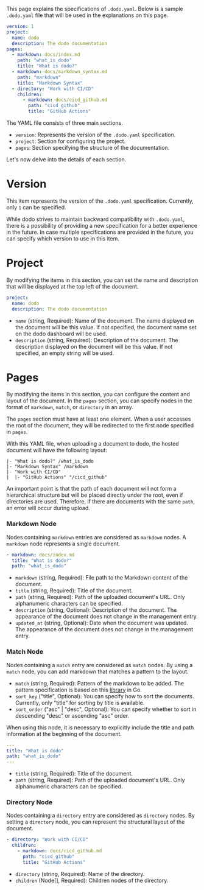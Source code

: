 This page explains the specifications of `.dodo.yaml`.
Below is a sample `.dodo.yaml` file that will be used in the explanations on this page.

```yaml
version: 1
project:
  name: dodo
  description: The dodo documentation
pages:
  - markdown: docs/index.md
    path: "what_is_dodo"
    title: "What is dodo?"
  - markdown: docs/markdown_syntax.md
    path: "markdown"
    title: "Markdown Syntax"
  - directory: "Work with CI/CD"
    children:
      - markdown: docs/cicd_github.md
        path: "cicd_github"
        title: "GitHub Actions"
```

The YAML file consists of three main sections.

* `version`: Represents the version of the `.dodo.yaml` specification.
* `project`: Section for configuring the project.
* `pages`: Section specifying the structure of the documentation.

Let's now delve into the details of each section.

# Version
This item represents the version of the `.dodo.yaml` specification.
Currently, only `1` can be specified.

While dodo strives to maintain backward compatibility with `.dodo.yaml`, there is a possibility of providing a new specification for a better experience in the future.
In case multiple specifications are provided in the future, you can specify which version to use in this item.

# Project
By modifying the items in this section, you can set the name and description that will be displayed at the top left of the document.

```yaml
project:
  name: dodo
  description: The dodo documentation
```

* `name` (string, Required): Name of the document. The name displayed on the document will be this value. If not specified, the document name set on the dodo dashboard will be used.
* `description` (string, Required): Description of the document. The description displayed on the document will be this value. If not specified, an empty string will be used.

# Pages
By modifying the items in this section, you can configure the content and layout of the document.
In the `pages` section, you can specify nodes in the format of `markdown`, `match`, or `directory` in an array.

The `pages` section must have at least one element.
When a user accesses the root of the document, they will be redirected to the first node specified in `pages`.

With this YAML file, when uploading a document to dodo, the hosted document will have the following layout:

```
|- "What is dodo?" /what_is_dodo
|- "Markdown Syntax" /markdown
|- "Work with CI/CD"
|  |- "GitHub Actions" "/cicd_github"
```

An important point is that the path of each document will not form a hierarchical structure but will be placed directly under the root, even if directories are used.
Therefore, if there are documents with the same `path`, an error will occur during upload.


### Markdown Node
Nodes containing `markdown` entries are considered as `markdown` nodes.
A `markdown` node represents a single document.

```yaml
- markdown: docs/index.md
  title: "What is dodo?"
  path: "what_is_dodo"
```

* `markdown` (string, Required): File path to the Markdown content of the document.
* `title` (string, Required): Title of the document.
* `path` (string, Required): Path of the uploaded document's URL. Only alphanumeric characters can be specified.
* `description` (string, Optional): Description of the document. The appearance of the document does not change in the management entry.
* `updated_at` (string, Optional): Date when the document was updated. The appearance of the document does not change in the management entry.

### Match Node
Nodes containing a `match` entry are considered as `match` nodes.
By using a `match` node, you can add markdown that matches a pattern to the layout.

* `match` (string, Required): Pattern of the markdown to be added. The pattern specification is based on this [library](https://pkg.go.dev/v.io/v23/glob) in Go.
* `sort_key` ("title", Optional): You can specify how to sort the documents. Currently, only "title" for sorting by title is available.
* `sort_order` ("asc" | "desc", Optional): You can specify whether to sort in descending "desc" or ascending "asc" order.

When using this node, it is necessary to explicitly include the title and path information at the beginning of the document.

```yaml
---
title: "What is dodo"
path: "what_is_dodo"
---
```

* `title` (string, Required): Title of the document.
* `path` (string, Required): Path of the uploaded document's URL. Only alphanumeric characters can be specified.

### Directory Node
Nodes containing a `directory` entry are considered as `directory` nodes.
By setting a `directory` node, you can represent the structural layout of the document.

```yaml
- directory: "Work with CI/CD"
  children:
    - markdown: docs/cicd_github.md
      path: "cicd_github"
      title: "GitHub Actions"
```

* `directory` (string, Required): Name of the directory.
* `children` (Node[], Required): Children nodes of the directory.
